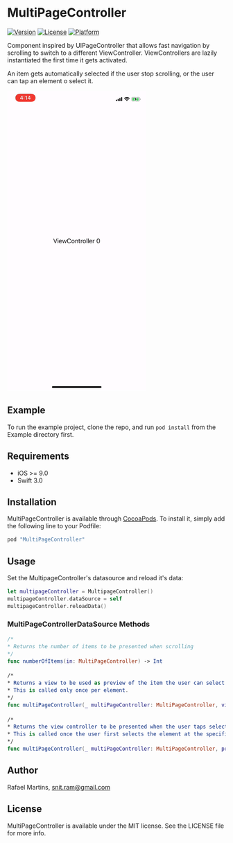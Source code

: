 # MultiPageController

[![Version](https://img.shields.io/cocoapods/v/MultiPageController.svg?style=flat)](http://cocoapods.org/pods/MultiPageController)
[![License](https://img.shields.io/cocoapods/l/MultiPageController.svg?style=flat)](http://cocoapods.org/pods/MultiPageController)
[![Platform](https://img.shields.io/cocoapods/p/MultiPageController.svg?style=flat)](http://cocoapods.org/pods/MultiPageController)

Component inspired by UIPageController that allows fast navigation by scrolling to switch to a different ViewController.
ViewControllers are lazily instantiated the first time it gets activated.

An item gets automatically selected if the user stop scrolling, or the user can tap an element o select it.

![MultiPageViewController Image](example.gif)

## Example

To run the example project, clone the repo, and run `pod install` from the Example directory first.

## Requirements

* iOS >= 9.0
* Swift 3.0

## Installation

MultiPageController is available through [CocoaPods](http://cocoapods.org). To install
it, simply add the following line to your Podfile:

```ruby
pod "MultiPageController"
```

## Usage
Set the MultipageController's datasource and reload it's data:
```swift
let multipageController = MultipageController()
multipageController.dataSource = self
multipageController.reloadData()
```

### MultiPageControllerDataSource Methods

```swift
/*
* Returns the number of items to be presented when scrolling
*/
func numberOfItems(in: MultiPageController) -> Int

/*
* Returns a view to be used as preview of the item the user can select. 
* This is called only once per element.
*/
func multiPageController(_ multiPageController: MultiPageController, viewControllerAt index: Int) -> UIViewController

/* 
* Returns the view controller to be presented when the user taps selects an element. 
* This is called once the user first selects the element at the specified index
*/
func multiPageController(_ multiPageController: MultiPageController, previewViewAt index: Int) -> UIView
```

## Author

Rafael Martins, snit.ram@gmail.com

## License

MultiPageController is available under the MIT license. See the LICENSE file for more info.
